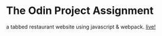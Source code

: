 # The Odin Project Assignment
a tabbed restaurant website using javascript & webpack. [live!](https://timothy-taylor.github.io/odin_restaurant_js/)
